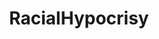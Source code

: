 ---
title: RacialHypocrisy
crosslinks:
- hapas
- autotldr
- China
- aznidentity
- Fragility
- Sino
- BlackPeopleTwitter
- AsianMansBurden
- Defenders
- canada
---